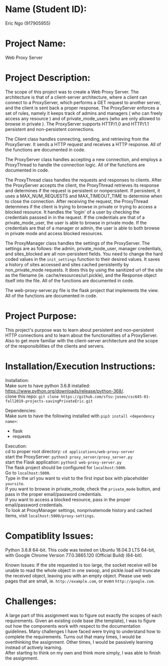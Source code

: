 # Name (Student ID):
Eric Ngo (917905955)

# Project Name: 
Web Proxy Server

# Project Description:
The scope of this project was to create a Web Proxy Server. The architecture is that of a client-server architecture, where a client can connect to a ProxyServer, which performs a GET request to another server, and the client is sent back a proper response. The ProxyServer enforces a set of rules, namely it keeps track of admins and managers ( who can freely access any resource ) and of private_mode_users (who are only allowed to browse in private ).  The ProxyServer supports HTTP/1.0 and HTTP/1.1 persistent and non-persistent connections.

The Client class handles connecting, sending, and retrieving from the ProxyServer. It sends a HTTP request and receives a HTTP response. All of the functions are documented in code.

The ProxyServer class handles accepting a new connection, and employs a ProxyThread to handle the connection logic. All of the functions are documented in code.

The ProxyThread class handles the requests and responses to clients. After the ProxyServer accepts the client, the ProxyThread retrieves its response and determines if the request is persistent or nonpersistent. If persistent, it uses a MAX_NUM_REQUESTS and MAX_TIMEOUT_TIME to determine when to close the connection. After receiving the request, the ProxyThread determines if the client is trying to browse in private or trying to access a blocked resource. It handles the 'login' of a user by checking the credentials passsed in in the request. If the credentials are that of a private_mode_user, the user is able to browse in private mode. If the credentials are that of a manager or admin, the user is able to both browse in private mode and access blocked resources.

The ProxyManager class handles the settings of the ProxyServer. The settings are as follows: the admin, private_mode_user, manager credentials, and sites_blocked are all non-persistent fields. You need to change the hard coded values in the `init_settings` function to their desired values. It saves a history of sites accessed and sites cached persistently by non_private_mode requests. It does this by using the sanitized url of the site as the filename (ie. cache/resources/url.pickle), and the Response object itself into the file. All of the functions are documented in code.

The web-proxy-server.py file is the flask project that implements the view. All of the functions are documented in code.

# Project Purpose:
This project's purpose was to learn about persistent and non-persistent HTTP connections and to learn about the functionalities of a ProxyServer. Also to get more familiar with the client-server architecture and the scope of the responsibilities of the clients and servers.

# Installation/Execution Instructions:
Installation:  
Make sure to have python 3.6.8 installed: https://www.python.org/downloads/release/python-368/.  
clone this repo: `git clone https://github.com/sfsu-joseo/csc645-01-fall2019-projects-savingPrivateEric.git`  

Dependencies:  
Make sure to have the following installed with `pip3 install <dependency name>`:  
- flask
- requests

Execution:    
cd to proper root directory: `cd applications/web-proxy-server`  
start the ProxyServer: `python3 proxy_server/proxy_server.py`  
start the Flask application: `python3 web-proxy-server.py`  
The flask project should be configured for `localhost:5000`.  
Go to `localhost:5000`.  
Type in the url you want to visit to the first input box with placeholder `yoursite`.  
If you want to browse in private_mode, check the `private_mode` button, and pass in the proper email/password credentials.  
If you want to access a blocked resource, pass in the proper email/password credentials.  
To look at ProxyManager settings, nonprivatemode history and cached items, visit `localhost:5000/proxy-settings`.  

# Compatiblity Issues:
Python 3.6.8 64-bit. This code was tested on Ubuntu 18.04.3 LTS 64-bit, with Google Chrome Version 77.0.3865.120 (Official Build) (64-bit).

Known Issues: If the site requested is too large, the socket receive will be unable to read the whole object in one swoop, and pickle.load will truncate the received object, leaving you with an empty object. Please use web pages that are small, ie. `http://example.com`, or even `http://google.com`.  

# Challenges:
A large part of this assignment was to figure out exactly the scopes of each requirements. Given an existing code base (the template), I was to figure out how the components work with respect to the documentation guidelines. Many challenges I have faced were trying to understand how to complete the requirements. Turns out that many times, I would be overthinking the assignment. Other times, I would be passively learning instead of actively learning.  
After starting to think on my own and think more simply, I was able to finish the assignment.
